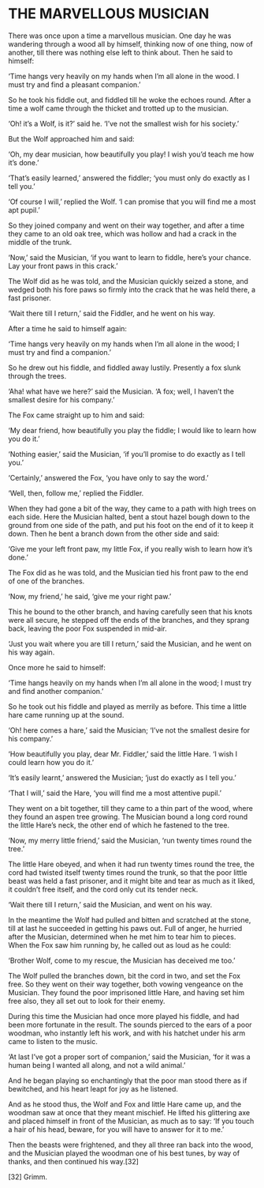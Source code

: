 # THE MARVELLOUS MUSICIAN


There was once upon a time a marvellous musician. One day he was
wandering through a wood all by himself, thinking now of one thing, now
of another, till there was nothing else left to think about. Then he
said to himself:

‘Time hangs very heavily on my hands when I’m all alone in the wood. I
must try and find a pleasant companion.’

So he took his fiddle out, and fiddled till he woke the echoes round.
After a time a wolf came through the thicket and trotted up to the
musician.

‘Oh! it’s a Wolf, is it?’ said he. ‘I’ve not the smallest wish for his
society.’

But the Wolf approached him and said:

‘Oh, my dear musician, how beautifully you play! I wish you’d teach me
how it’s done.’

‘That’s easily learned,’ answered the fiddler; ‘you must only do
exactly as I tell you.’

‘Of course I will,’ replied the Wolf. ‘I can promise that you will find
me a most apt pupil.’

So they joined company and went on their way together, and after a time
they came to an old oak tree, which was hollow and had a crack in the
middle of the trunk.

‘Now,’ said the Musician, ‘if you want to learn to fiddle, here’s your
chance. Lay your front paws in this crack.’

The Wolf did as he was told, and the Musician quickly seized a stone,
and wedged both his fore paws so firmly into the crack that he was held
there, a fast prisoner.

‘Wait there till I return,’ said the Fiddler, and he went on his way.

After a time he said to himself again:

‘Time hangs very heavily on my hands when I’m all alone in the wood; I
must try and find a companion.’

So he drew out his fiddle, and fiddled away lustily. Presently a fox
slunk through the trees.

‘Aha! what have we here?’ said the Musician. ‘A fox; well, I haven’t
the smallest desire for his company.’

The Fox came straight up to him and said:

‘My dear friend, how beautifully you play the fiddle; I would like to
learn how you do it.’

‘Nothing easier,’ said the Musician, ‘if you’ll promise to do exactly
as I tell you.’

‘Certainly,’ answered the Fox, ‘you have only to say the word.’

‘Well, then, follow me,’ replied the Fiddler.

When they had gone a bit of the way, they came to a path with high
trees on each side. Here the Musician halted, bent a stout hazel bough
down to the ground from one side of the path, and put his foot on the
end of it to keep it down. Then he bent a branch down from the other
side and said:

‘Give me your left front paw, my little Fox, if you really wish to
learn how it’s done.’

The Fox did as he was told, and the Musician tied his front paw to the
end of one of the branches.

‘Now, my friend,’ he said, ‘give me your right paw.’

This he bound to the other branch, and having carefully seen that his
knots were all secure, he stepped off the ends of the branches, and
they sprang back, leaving the poor Fox suspended in mid-air.

‘Just you wait where you are till I return,’ said the Musician, and he
went on his way again.

Once more he said to himself:

‘Time hangs heavily on my hands when I’m all alone in the wood; I must
try and find another companion.’

So he took out his fiddle and played as merrily as before. This time a
little hare came running up at the sound.

‘Oh! here comes a hare,’ said the Musician; ‘I’ve not the smallest
desire for his company.’

‘How beautifully you play, dear Mr. Fiddler,’ said the little Hare. ‘I
wish I could learn how you do it.’

‘It’s easily learnt,’ answered the Musician; ‘just do exactly as I tell
you.’

‘That I will,’ said the Hare, ‘you will find me a most attentive
pupil.’

They went on a bit together, till they came to a thin part of the wood,
where they found an aspen tree growing. The Musician bound a long cord
round the little Hare’s neck, the other end of which he fastened to the
tree.

‘Now, my merry little friend,’ said the Musician, ‘run twenty times
round the tree.’

The little Hare obeyed, and when it had run twenty times round the
tree, the cord had twisted itself twenty times round the trunk, so that
the poor little beast was held a fast prisoner, and it might bite and
tear as much as it liked, it couldn’t free itself, and the cord only
cut its tender neck.

‘Wait there till I return,’ said the Musician, and went on his way.

In the meantime the Wolf had pulled and bitten and scratched at the
stone, till at last he succeeded in getting his paws out. Full of
anger, he hurried after the Musician, determined when he met him to
tear him to pieces. When the Fox saw him running by, he called out as
loud as he could:

‘Brother Wolf, come to my rescue, the Musician has deceived me too.’

The Wolf pulled the branches down, bit the cord in two, and set the Fox
free. So they went on their way together, both vowing vengeance on the
Musician. They found the poor imprisoned little Hare, and having set
him free also, they all set out to look for their enemy.

During this time the Musician had once more played his fiddle, and had
been more fortunate in the result. The sounds pierced to the ears of a
poor woodman, who instantly left his work, and with his hatchet under
his arm came to listen to the music.

‘At last I’ve got a proper sort of companion,’ said the Musician, ‘for
it was a human being I wanted all along, and not a wild animal.’

And he began playing so enchantingly that the poor man stood there as
if bewitched, and his heart leapt for joy as he listened.

And as he stood thus, the Wolf and Fox and little Hare came up, and the
woodman saw at once that they meant mischief. He lifted his glittering
axe and placed himself in front of the Musician, as much as to say: ‘If
you touch a hair of his head, beware, for you will have to answer for
it to me.’

Then the beasts were frightened, and they all three ran back into the
wood, and the Musician played the woodman one of his best tunes, by way
of thanks, and then continued his way.[32]

 [32] Grimm.

